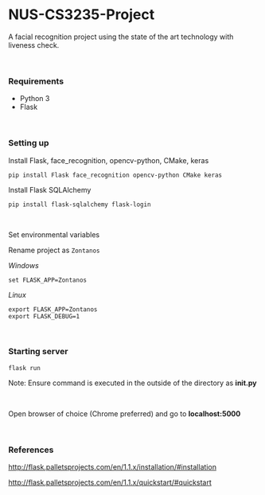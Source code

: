# NUS-CS3235-Project
A facial recognition project using the state of the art technology with liveness check.

<br/>

### Requirements

* Python 3
* Flask

<br/>

### Setting up

Install Flask, face_recognition, opencv-python, CMake, keras

```
pip install Flask face_recognition opencv-python CMake keras
```

Install Flask SQLAlchemy
```
pip install flask-sqlalchemy flask-login
```

<br/>

Set environmental variables

Rename project as `Zontanos`

*Windows*

```
set FLASK_APP=Zontanos
```

*Linux*

```
export FLASK_APP=Zontanos
export FLASK_DEBUG=1
```

<br/>

### Starting server

```
flask run
```

Note: Ensure command is executed in the outside of the directory as **__init__.py**

<br/>

Open browser of choice (Chrome preferred) and go to **localhost:5000**

<br/>

### References

<http://flask.palletsprojects.com/en/1.1.x/installation/#installation>

<http://flask.palletsprojects.com/en/1.1.x/quickstart/#quickstart>


